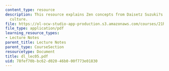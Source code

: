 ```yaml
---
content_type: resource
description: This resource explains Zen concepts from Daisetz Suzuki?s Zen and Japanese
  culture.
file: https://ol-ocw-studio-app-production.s3.amazonaws.com/courses/21h-522-japan-in-the-age-of-the-samurai-history-and-film-fall-2006/78fef70bbc62d02046b000f773e01830_dl_lec05.pdf
file_type: application/pdf
learning_resource_types:
- Lecture Notes
parent_title: Lecture Notes
parent_type: CourseSection
resourcetype: Document
title: dl_lec05.pdf
uid: 78fef70b-bc62-d020-46b0-00f773e01830
---
```

